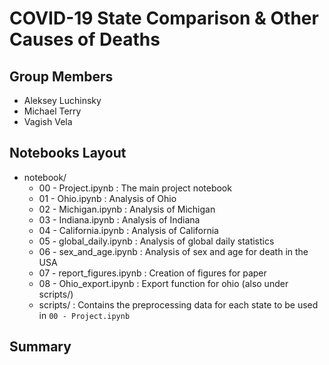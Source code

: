 # COVID-19 State Comparison & Other Causes of Deaths

## Group Members
 - Aleksey Luchinsky
 - Michael Terry
 - Vagish Vela

## Notebooks Layout
 - notebook/
    - 00 - Project.ipynb : The main project notebook
    - 01 - Ohio.ipynb : Analysis of Ohio
    - 02 - Michigan.ipynb : Analysis of Michigan
    - 03 - Indiana.ipynb : Analysis of Indiana
    - 04 - California.ipynb : Analysis of California
    - 05 - global_daily.ipynb : Analysis of global daily statistics
    - 06 - sex_and_age.ipynb : Analysis of sex and age for death in the USA
    - 07 - report_figures.ipynb : Creation of figures for paper
    - 08 - Ohio_export.ipynb : Export function for ohio (also under scripts/)
    - scripts/ : Contains the preprocessing data for each state to be used in `00 - Project.ipynb`

## Summary
